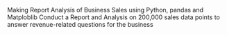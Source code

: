 Making Report Analysis of Business Sales using Python, pandas and Matploblib
Conduct a Report and Analysis on 200,000 sales data points to answer revenue-related questions for the business
